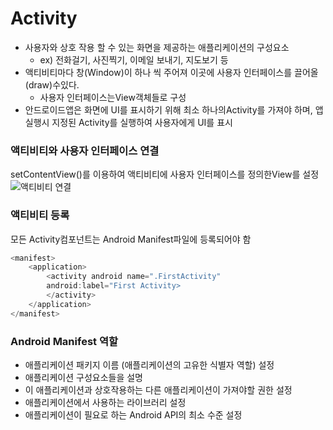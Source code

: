 # Activity
* 사용자와 상호 작용 할 수 있는 화면을 제공하는 애플리케이션의 구성요소
    * ex) 전화걸기, 사진찍기, 이메일 보내기, 지도보기 등
* 액티비티마다 창(Window)이 하나 씩 주어져 이곳에 사용자 인터페이스를 끌어올(draw)수있다.
    * 사용자 인터페이스는View객체들로 구성
* 안드로이드앱은 화면에 UI를 표시하기 위해 최소 하나의Activity를 가져야 하며, 앱 실행시 지정된 Activity를 실행하여 사용자에게 UI를 표시

### 액티비티와 사용자 인터페이스 연결
setContentView()를 이용하여 액티비티에 사용자 인터페이스를 정의한View를 설정
![액티비티 연결](https://github.com/KyungHwa0/TIL/assets/124041716/db2b3129-ca09-45ef-9bb4-1d152fa91a39)

### 액티비티 등록
모든 Activity컴포넌트는 Android Manifest파일에 등록되어야 함
```kotlin
<manifest>
    <application>
        <activity android name=".FirstActivity"
        android:label="First Activity>
        </activity>
    </application>
</manifest>
```

### Android Manifest 역할
* 애플리케이션 패키지 이름 (애플리케이션의 고유한 식별자 역할) 설정
* 애플리케이션 구성요소들을 설명
* 이 애플리케이션과 상호작용하는 다른 애플리케이션이 가져야할 권한 설정
* 애플리케이션에서 사용하는 라이브러리 설정
* 애플리케이션이 필요로 하는 Android API의 최소 수준 설정